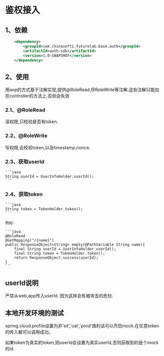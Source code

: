 # 鉴权接入

## 1、依赖

```xml
    <dependency>
        <groupId>com.chinasofti.futurelab.base.auth</groupId>
        <artifactId>auth-sdk</artifactId>
        <version>1.0-SNAPSHOT</version>
    </dependency>
```

## 2、使用

用aop的方式基于注解实现,提供@RoleRead,@RoleWrite等注解.这些注解只能加在controller的方法上.否则会失效

### 2.1、@RoleRead

读权限,只校验是否有token.

### 2.2、@RoleWrite

写权限,会校验token,以及timestamp,nonce.

### 2.3、获取userId

    ```java
    String userId = UserInfoHolder.userId();
    ```

### 2.4、获取token

    ```java
    String token = TokenHolder.token();
    ```

    例如:
    
    ```java
    @RoleRead
    @GetMapping("/{name}")
    public ResponseObject<String> empty(@PathVariable String name){
        final String userId = UserInfoHolder.userId();
        final String token = TokenHolder.token();
        return ResponseObject.success(userId);
    }
    ```

## userId说明

严禁从web,app传入userId. 因为这样会有被攻击的危险.

## 本地开发环境的测试

spring.cloud.profile设置为非'sit','uat','prod'值的话可以开启mock.在任意token的传入都可以调用成功。

如果token为真实的token,则userId会设置为真实userId,否则获取到的是个mock的id.